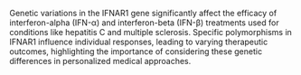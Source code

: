 Genetic variations in the IFNAR1 gene significantly affect the efficacy of interferon-alpha (IFN-α) and interferon-beta (IFN-β) treatments used for conditions like hepatitis C and multiple sclerosis. Specific polymorphisms in IFNAR1 influence individual responses, leading to varying therapeutic outcomes, highlighting the importance of considering these genetic differences in personalized medical approaches.